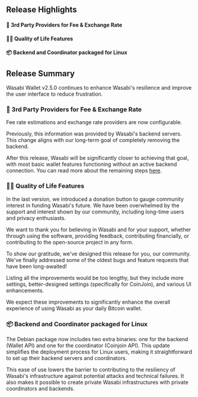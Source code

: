 ## Release Highlights
#### 💪 3rd Party Providers for Fee & Exchange Rate<br/>
#### 👨‍🔧 Quality of Life Features<br/>
#### 📦 Backend and Coordinator packaged for Linux

## Release Summary
Wasabi Wallet v2.5.0 continues to enhance Wasabi's resilience and improve the user interface to reduce frustration.

### 💪 3rd Party Providers for Fee & Exchange Rate

Fee rate estimations and exchange rate providers are now configurable.

Previously, this information was provided by Wasabi's backend servers. This change aligns with our long-term goal of completely removing the backend.

After this release, Wasabi will be significantly closer to achieving that goal, with most basic wallet features functioning without an active backend connection. You can read more about the remaining steps [here](https://github.com/orgs/WalletWasabi/discussions/13661).

### 👨‍🔧 Quality of Life Features

In the last version, we introduced a donation button to gauge community interest in funding Wasabi's future. We have been overwhelmed by the support and interest shown by our community, including long-time users and privacy enthusiasts.

We want to thank you for believing in Wasabi and for your support, whether through using the software, providing feedback, contributing financially, or contributing to the open-source project in any form.

To show our gratitude, we've designed this release for you, our community. We've finally addressed some of the oldest bugs and feature requests that have been long-awaited!

Listing all the improvements would be too lengthy, but they include more settings, better-designed settings (specifically for CoinJoin), and various UI enhancements.

We expect these improvements to significantly enhance the overall experience of using Wasabi as your daily Bitcoin wallet.

### 📦 Backend and Coordinator packaged for Linux

The Debian package now includes two extra binaries: one for the backend (Wallet API) and one for the coordinator (Coinjoin API). This update simplifies the deployment process for Linux users, making it straightforward to set up their backend servers and coordinators.

This ease of use lowers the barrier to contributing to the resiliency of Wasabi's infrastructure against potential attacks and technical failures. It also makes it possible to create private Wasabi infrastructures with private coordinators and backends.

